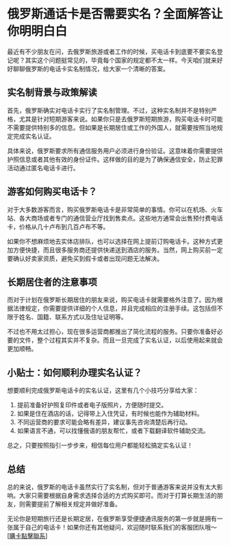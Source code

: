 # 俄罗斯通话卡是否需要实名？全面解答让你明明白白

最近有不少朋友在问，去俄罗斯旅游或者工作的时候，买电话卡到底要不要实名登记呢？其实这个问题挺常见的，毕竟每个国家的规定都不太一样。今天咱们就来好好聊聊俄罗斯的电话卡实名制情况，给大家一个清晰的答案。

## 实名制背景与政策解读

首先，俄罗斯确实对电话卡实行了实名制管理。不过，这种实名制并不是特别严格，尤其是针对短期游客来说。如果你只是去俄罗斯短期旅游，购买电话卡时可能不需要提供特别多的信息。但如果是长期居住或工作的外国人，就需要按照当地规定完成实名认证。

具体来说，俄罗斯要求所有通信服务用户必须进行身份验证。这意味着你需要提供护照信息或者其他有效的身份证件。这样做的目的是为了确保通信安全，防止犯罪活动通过匿名电话卡进行。

## 游客如何购买电话卡？

对于大多数游客而言，购买俄罗斯电话卡是非常简单的事情。你可以在机场、火车站、各大商场或者专门的通信营业厅找到售卖点。这些地方通常会出售预付费电话卡，价格从几十卢布到几百卢布不等。

如果你不想麻烦地去实体店排队，也可以选择在网上提前订购电话卡。这种方式更加方便快捷，而且很多服务商还提供快递送到酒店的服务。当然，网上购买前一定要确认好卖家资质，避免买到假卡或者出现问题无法解决。

## 长期居住者的注意事项

而对于计划在俄罗斯长期居住的朋友来说，购买电话卡就需要格外注意了。因为根据法律规定，你需要提供详细的个人信息，并且完成相应的注册手续。这包括但不限于姓名、国籍、联系方式以及住址证明等。

不过也不用太过担心，现在很多运营商都推出了简化流程的服务。只要你准备好必要的文件，整个过程其实并不复杂。而且一旦完成了实名认证，以后使用起来就会更加顺畅。

## 小贴士：如何顺利办理实名认证？

想要顺利完成俄罗斯电话卡的实名认证，这里有几个小技巧分享给大家：

1. 提前准备好护照复印件或者电子版照片，方便随时提交。
2. 如果是住在酒店的话，记得带上入住凭证，有时候也能作为辅助材料。
3. 不同运营商的要求可能会略有差异，建议事先咨询清楚后再行动。
4. 如果语言不通，可以找懂俄语的朋友帮忙，或者下载翻译软件辅助交流。

总之，只要按照指引一步步来，相信每位用户都能轻松搞定实名认证！

## 总结

总的来说，俄罗斯的电话卡虽然实行了实名制，但对于普通游客来说并没有太大影响。大家只需要根据自身需求选择合适的方式购买即可。而对于打算长期生活的朋友，则需要提前了解相关规定并做好准备。

无论你是短期旅行还是长期定居，在俄罗斯享受便捷通讯服务的第一步就是拥有一张属于自己的电话卡！如果你还有其他疑问，欢迎随时联系我们的客服团队哦～ [[購卡點擊聯系](https://t.me/s/SXDXQF)]